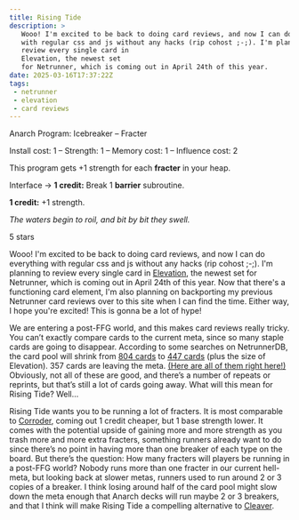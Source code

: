 ```yaml
---
title: Rising Tide
description: >
   Wooo! I'm excited to be back to doing card reviews, and now I can do everything
   with regular css and js without any hacks (rip cohost ;-;). I'm planning to
   review every single card in
   Elevation, the newest set
   for Netrunner, which is coming out in April 24th of this year.
date: 2025-03-16T17:37:22Z
tags:
 - netrunner
 - elevation
 - card reviews
---
```


<script type="module" src="/js/card-frame.js"></script>

<card-frame side="runner" stars="5" src="https://cdn.ewie.online/nsg-rising-tide.jpeg">

Anarch Program: Icebreaker – Fracter

Install cost: 1 – Strength: 1 – Memory cost: 1 – Influence cost: 2

This program gets +1 strength for each **fracter** in your heap.

Interface → **1 credit:** Break 1 **barrier** subroutine.

**1 credit:** +1 strength.

_The waters begin to roil, and bit by bit they swell._

5 stars

</card-frame>

Wooo! I'm excited to be back to doing card reviews, and now I can do everything
with regular css and js without any hacks (rip cohost ;-;). I'm planning to
review every single card in
[Elevation](https://nullsignal.games/blog/welcome-to-elevation/), the newest set
for Netrunner, which is coming out in April 24th of this year. Now that there's
a functioning card element, I'm also planning on backporting my previous
Netrunner card reviews over to this site when I can find the time. Either way, I
hope you're excited! This is gonna be a lot of hype!

We are entering a post-FFG world, and this makes card reviews really tricky. You
can’t exactly compare cards to the current meta, since so many staple cards are
going to disappear. According to some searches on NetrunnerDB, the card pool
will shrink from
[804 cards](https://netrunnerdb.com/find/?q=b%3Astandard-ban-list-24-12%20z%3Arotation-2023&view=list&sort=release-date&page=1&_locale=en)
to
[447 cards](https://netrunnerdb.com/find/?q=c%3A33%7C32%7C30%7C26+b%3Astandard-ban-list-24-12&sort=name&view=list&_locale=en)
(plus the size of Elevation). 357 cards are leaving the meta.
[(Here are all of them right here!)](https://netrunnerdb.com/find/?q=b%3Astandard-ban-list-24-12+z%3Arotation-2023+c%2133%7C32%7C30%7C26&sort=release-date&view=list&_locale=en)
Obviously, not all of these are good, and there’s a number of repeats or
reprints, but that’s still a lot of cards going away. What will this mean for
Rising Tide? Well…

Rising Tide wants you to be running a lot of fracters. It is most comparable to
[Corroder](https://netrunnerdb.com/en/card/25010), coming out 1 credit cheaper,
but 1 base strength lower. It comes with the potential upside of gaining more
and more strength as you trash more and more extra fracters, something runners
already want to do since there’s no point in having more than one breaker of
each type on the board. But there’s the question: How many fracters will players
be running in a post-FFG world? Nobody runs more than one fracter in our current
hell-meta, but looking back at slower metas, runners used to run around 2 or 3
copies of a breaker. I think losing around half of the card pool might slow down
the meta enough that Anarch decks will run maybe 2 or 3 breakers, and that I
think will make Rising Tide a compelling alternative to
[Cleaver](https://netrunnerdb.com/en/card/30006).
